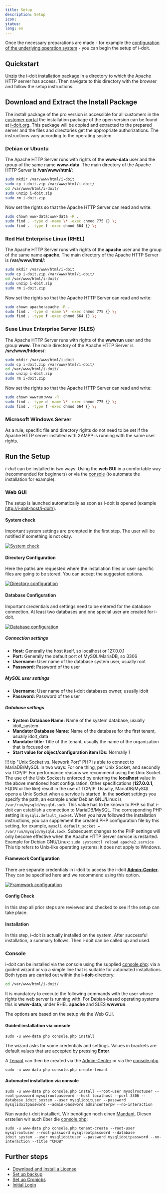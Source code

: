 ```yaml
---
title: Setup
description: Setup
icon:
status:
lang: en
---
```


Once the necessary preparations are made - for example the [configuration of the underlying operation system](../manual-installation/index.md) - you can begin the setup of i-doit.

## Quickstart

Unzip the i-doit installation package in a directory to which the Apache HTTP server has access. Then navigate to this directory with the browser and follow the setup instructions.

## Download and Extract the Install Package

The install package of the pro version is accessible for all customers in the [customer portal](../../system-administration/customer-portal.md) the installation package of the open version can be found at [i-doit.org](https://i-doit.org/). This package will be copied and extracted to the prepared server and the files and directories get the appropriate authorizations. The instructions vary according to the operating system.

### Debian or Ubuntu

The Apache HTTP Server runs with rights of the **www-data** user and the group of the same name **www-data**. The main directory of the Apache HTTP Server is **/var/www/html/**:

```sh
sudo mkdir /var/www/html/i-doit
sudo cp i-doit.zip /var/www/html/i-doit/
cd /var/www/html/i-doit/
sudo unzip i-doit.zip
sudo rm i-doit.zip
```

Now set the rights so that the Apache HTTP Server can read and write:

```sh
sudo chown www-data:www-data -R .
sudo find . -type d -name \* -exec chmod 775 {} \;
sudo find . -type f -exec chmod 664 {} \;
```

### Red Hat Enterprise Linux (RHEL)

The Apache HTTP Server runs with rights of the **apache** user and the group of the same name **apache**. The main directory of the Apache HTTP Server is **/var/www/html/**:

```sh
sudo mkdir /var/www/html/i-doit
sudo cp i-doit.zip /var/www/html/i-doit/
cd /var/www/html/i-doit/
sudo unzip i-doit.zip
sudo rm i-doit.zip
```

Now set the rights so that the Apache HTTP Server can read and write:

```sh
sudo chown apache:apache -R .
sudo find . -type d -name \* -exec chmod 775 {} \;
sudo find . -type f -exec chmod 664 {} \;
```

### Suse Linux Enterprise Server (SLES)

The Apache HTTP Server runs with rights of the **wwwrun** user and the group **www**. The main directory of the Apache HTTP Server is **/srv/www/htdocs/**:

```sh
sudo mkdir /var/www/html/i-doit
sudo cp i-doit.zip /var/www/html/i-doit/
cd /var/www/html/i-doit/
sudo unzip i-doit.zip
sudo rm i-doit.zip
```

Now set the rights so that the Apache HTTP Server can read and write:

```sh
sudo chown wwwrun:www -R .
sudo find . -type d -name \* -exec chmod 775 {} \;
sudo find . -type f -exec chmod 664 {} \;
```

### Microsoft Windows Server

As a rule, specific file and directory rights do not need to be set if the Apache HTTP server installed with XAMPP is running with the same user rights.

## Run the Setup

_i-doit_ can be installed in two ways: Using the **web GUI** in a comfortable way (recommended for beginners) or via the [console](#console) (to automate the installation for example).

### Web GUI

The setup is launched automatically as soon as i-doit is opened (example <http://i-doit-host/i-doit/>).

#### System check

Important system settings are prompted in the first step. The user will be notified if something is not okay.

[![System check](../../assets/images/en/installation/manual-installation/setup/1-setup.png)](../../assets/images/en/installation/manual-installation/setup/1-setup.png)

#### Directory Configuration

Here the paths are requested where the installation files or user specific files are going to be stored. You can accept the suggested options.

[![Directory configuration](../../assets/images/en/installation/manual-installation/setup/2-setup.png)](../../assets/images/en/installation/manual-installation/setup/2-setup.png)

#### Database Configuration

Important credentials and settings need to be entered for the database connection. At least two databases and one special user are created for i-doit.

[![Database configuration](../../assets/images/en/installation/manual-installation/setup/3-setup.png)](../../assets/images/en/installation/manual-installation/setup/3-setup.png)

##### Connection settings

-   **Host:** Generally the host itself, so localhost or 127.0.0.1
-   **Port:** Generally the default port of MySQL/MariaDB, so 3306
-   **Username:** User name of the database system user, usually root
-   **Password:** Password of the user

##### MySQL user settings

-   **Username:** User name of the i-doit databases owner, usually idoit
-   **Password:** Password of the user

##### Database settings

-   **System Database Name:** Name of the system database, usually idoit_system
-   **Mandator Database Name:** Name of the database for the first tenant, usually idoit_data
-   **Mandator title:** Title of the tenant, usually the name of the organization that is focused on
-   **Start value for object/configuration item IDs:** Normally 1

!!! tip "Unix Socket vs. Network Port"
    PHP is able to connect to MariaDB/MySQL in two ways: For one thing, per Unix Socket, and secondly via TCP/IP. For performance reasons we recommend using the Unix Socket. The use of the Unix Socket is enforced by entering the **localhost** value in the above mentioned host configuration. Other specifications (**127.0.0.1**, FQDN or the like) result in the use of TCP/IP.
    Usually, MariaDB/MySQL opens a Unix Socket when a service is started. In the **socket** settings you specify the path, an example under Debian GNU/Linux is `/var/run/mysqld/mysqld.sock`.  This value has to be known to PHP so that i-doit can establish a connection to MariaDB/MySQL.
    The corresponding PHP setting is `mysqli.default_socket`. When you have followed the installation instructions, you can supplement the created PHP configuration file by this setting, for example, `mysqli.default_socket = /var/run/mysqld/mysqld.sock`.
    Subsequent changes to the PHP settings will only become effective when the Apache HTTP Server service is restarted. Example for Debian GNU/Linux: `sudo systemctl reload apache2.service`
    This tip refers to Unix-like operating systems; it does not apply to Windows.

#### Framework Configuration

There are separate credentials in i-doit to access the i-doit [**Admin-Center**](../../system-administration/admin-center.md). They can be specified here and we recommend using this option.

[![Framework configuration](../../assets/images/en/installation/manual-installation/setup/4-setup.png)](../../assets/images/en/installation/manual-installation/setup/4-setup.png)

#### Config Check

In this step all prior steps are reviewed and checked to see if the setup can take place.

#### Installation

In this step, i-doit is actually installed on the system. After successful installation, a summary follows. Then i-doit can be called up and used.

### Console

i-doit can be installed via the console using the supplied [console.php](../../automation-and-integration/cli/console/index.md): via a guided wizard or via a simple line that is suitable for automated installations. Both types are carried out within the **i-doit**\-directory:

```sh
cd /var/www/html/i-doit/
```

It is mandatory to execute the following commands with the user whose rights the web server is running with. For Debian-based operating systems this is **www-data**, under RHEL **apache** and SLES **wwwrun**.

The options are based on the setup via the Web GUI.

#### Guided installation via console

```shell
sudo -u www-data php console.php install
```

The wizard asks for some credentials and settings. Values in brackets are default values that are accepted by pressing **Enter**.

A [Tenant](../../system-administration/multi-tenant.md) can then be created via the [Admin-Center](../../system-administration/admin-center.md) or via the [console.php](../../automation-and-integration/cli/console/index.md).

```shell
sudo -u www-data php console.php create-tenant
```

#### Automated installation via console

```shell
sudo -u www-data php console.php install --root-user mysqlrootuser --root-password mysqlrootpassword --host localhost --port 3306 --database idoit_system --user mysqlidoituser --password mysqlidoitpassword --admin-password admincenterpw --no-interaction
```

Nun wurde i-doit installiert. Wir benötigen noch einen [Mandant](../../system-administration/multi-tenant.md). Diesen erstellen wir auch über die [console.php](../../automation-and-integration/cli/console/index.md):

```shell
sudo -u www-data php console.php tenant-create --root-user mysqlrootuser --root-password mysqlrootpassword --database idoit_system --user mysqlidoituser --password mysqlidoitpassword --no-interaction --title "CMDB"
```

## Further steps

-   [Download and Install a License](../../maintenance-and-operation/licensing.md)
-   [Set up backup](../../maintenance-and-operation/backup-and-recovery/index.md)
-   [Set up Cronjobs](../../maintenance-and-operation/cronjob-setup.md)
-   [Initial Login](../../basics/initial-login.md)
